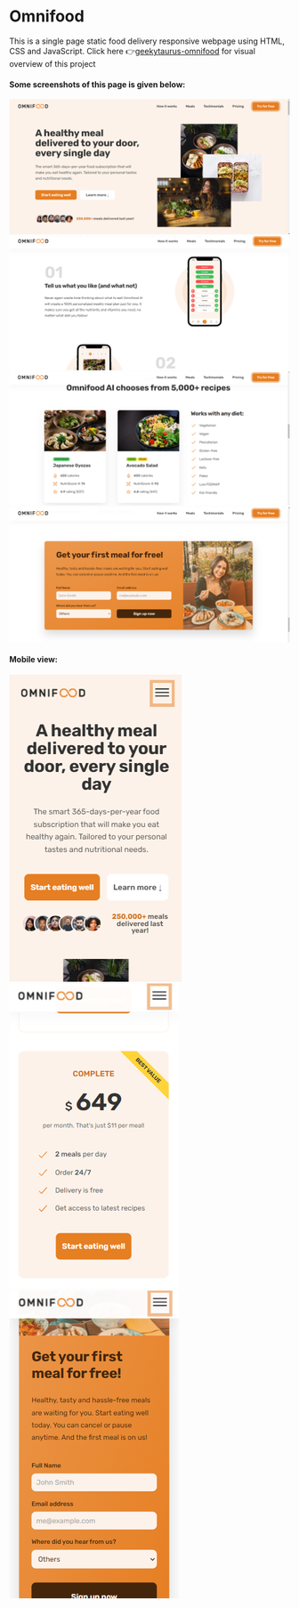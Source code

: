 # Omnifood
This is a single page static food delivery responsive webpage using HTML, CSS and JavaScript.
Click here 👉[geekytaurus-omnifood](https://twitter.com/msgeekytaurus/status/1435356013285330947) for visual overview of this project


#### Some screenshots of this page is given below:
![omnifood1](images/omnifood1.png)
![omnifood2](images/omnifood2.png)
![omnifood4](images/omnifood4.png)
![omnifood3](images/omnifood3.png)




#### Mobile view:
![omnifood_responsive1](images/omnifood_responsive1.png)
![omnifood_responsive2](images/omnifood_responsive2.png)
![omnifood_responsive3](images/omnifood_responsive3.png)



